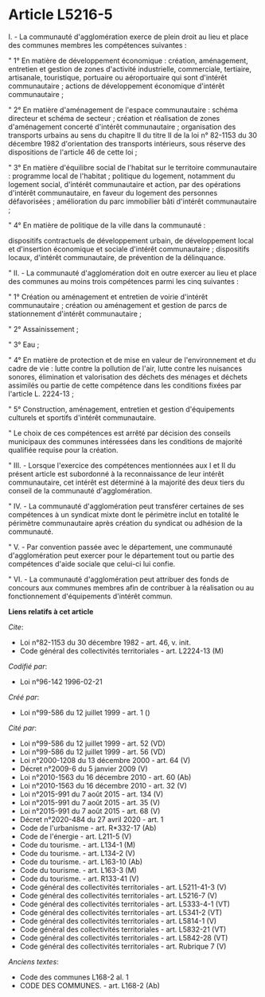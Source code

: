 # Article L5216-5

I. - La communauté d'agglomération exerce de plein droit au lieu et place des communes membres les compétences suivantes :

" 1° En matière de développement économique : création, aménagement, entretien et gestion de zones d'activité industrielle,
commerciale, tertiaire, artisanale, touristique, portuaire ou aéroportuaire qui sont d'intérêt communautaire ; actions de
développement économique d'intérêt communautaire ;

" 2° En matière d'aménagement de l'espace communautaire : schéma directeur et schéma de secteur ; création et réalisation de
zones d'aménagement concerté d'intérêt communautaire ; organisation des transports urbains au sens du chapitre II du titre II
de la loi n° 82-1153 du 30 décembre 1982 d'orientation des transports intérieurs, sous réserve des dispositions de l'article
46 de cette loi ;

" 3° En matière d'équilibre social de l'habitat sur le territoire communautaire : programme local de l'habitat ; politique du
logement, notamment du logement social, d'intérêt communautaire et action, par des opérations d'intérêt communautaire, en
faveur du logement des personnes défavorisées ; amélioration du parc immobilier bâti d'intérêt communautaire ;

" 4° En matière de politique de la ville dans la communauté :

dispositifs contractuels de développement urbain, de développement local et d'insertion économique et sociale d'intérêt
communautaire ; dispositifs locaux, d'intérêt communautaire, de prévention de la délinquance.

" II. - La communauté d'agglomération doit en outre exercer au lieu et place des communes au moins trois compétences parmi
les cinq suivantes :

" 1° Création ou aménagement et entretien de voirie d'intérêt communautaire ; création ou aménagement et gestion de parcs de
stationnement d'intérêt communautaire ;

" 2° Assainissement ;

" 3° Eau ;

" 4° En matière de protection et de mise en valeur de l'environnement et du cadre de vie : lutte contre la pollution de
l'air, lutte contre les nuisances sonores, élimination et valorisation des déchets des ménages et déchets assimilés ou partie
de cette compétence dans les conditions fixées par l'article L. 2224-13 ;

" 5° Construction, aménagement, entretien et gestion d'équipements culturels et sportifs d'intérêt communautaire.

" Le choix de ces compétences est arrêté par décision des conseils municipaux des communes intéressées dans les conditions de
majorité qualifiée requise pour la création.

" III. - Lorsque l'exercice des compétences mentionnées aux I et II du présent article est subordonné à la reconnaissance de
leur intérêt communautaire, cet intérêt est déterminé à la majorité des deux tiers du conseil de la communauté
d'agglomération.

" IV. - La communauté d'agglomération peut transférer certaines de ses compétences à un syndicat mixte dont le périmètre
inclut en totalité le périmètre communautaire après création du syndicat ou adhésion de la communauté.

" V. - Par convention passée avec le département, une communauté d'agglomération peut exercer pour le département tout ou
partie des compétences d'aide sociale que celui-ci lui confie.

" VI. - La communauté d'agglomération peut attribuer des fonds de concours aux communes membres afin de contribuer à la
réalisation ou au fonctionnement d'équipements d'intérêt commun.

**Liens relatifs à cet article**

_Cite_:

  - Loi n°82-1153 du 30 décembre 1982 - art. 46, v. init.
  - Code général des collectivités territoriales - art. L2224-13 (M)

_Codifié par_:

  - Loi n°96-142 1996-02-21

_Créé par_:

  - Loi n°99-586 du 12 juillet 1999 - art. 1 ()

_Cité par_:

  - Loi n°99-586 du 12 juillet 1999 - art. 52 (VD)
  - Loi n°99-586 du 12 juillet 1999 - art. 56 (VD)
  - Loi n°2000-1208 du 13 décembre 2000 - art. 64 (V)
  - Décret n°2009-6 du 5 janvier 2009 (V)
  - Loi n°2010-1563 du 16 décembre 2010 - art. 60 (Ab)
  - Loi n°2010-1563 du 16 décembre 2010 - art. 32 (V)
  - Loi n°2015-991 du 7 août 2015 - art. 134 (V)
  - Loi n°2015-991 du 7 août 2015 - art. 35 (V)
  - Loi n°2015-991 du 7 août 2015 - art. 68 (V)
  - Décret n°2020-484 du 27 avril 2020 - art. 1
  - Code de l'urbanisme - art. R*332-17 (Ab)
  - Code de l'énergie - art. L211-5 (V)
  - Code du tourisme. - art. L134-1 (M)
  - Code du tourisme. - art. L134-2 (V)
  - Code du tourisme. - art. L163-10 (Ab)
  - Code du tourisme. - art. L163-3 (M)
  - Code du tourisme. - art. R133-41 (V)
  - Code général des collectivités territoriales - art. L5211-41-3 (V)
  - Code général des collectivités territoriales - art. L5216-7 (V)
  - Code général des collectivités territoriales - art. L5333-4-1 (VT)
  - Code général des collectivités territoriales - art. L5341-2 (VT)
  - Code général des collectivités territoriales - art. L5814-1 (V)
  - Code général des collectivités territoriales - art. L5832-21 (VT)
  - Code général des collectivités territoriales - art. L5842-28 (VT)
  - Code général des collectivités territoriales - art. Rubrique 7 (V)

_Anciens textes_:

  - Code des communes L168-2 al. 1
  - CODE DES COMMUNES. - art. L168-2 (Ab)
